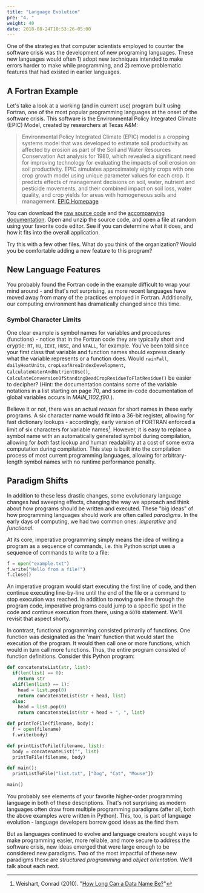 ```yaml
---
title: "Language Evolution"
pre: "4. "
weight: 40
date: 2018-08-24T10:53:26-05:00
---
```


One of the strategies that computer scientists employed to counter the software crisis was the development of new programing languages.  These new languages would often 1) adopt new techniques intended to make errors harder to make while programming, and 2) remove problematic features that had existed in earlier languages.  

## A Fortran Example
Let's take a look at a working (and in current use) program built using Fortran, one of the most popular programming languages at the onset of the software crisis.  This software is the Environmental Policy Integrated Climate (EPIC) Model, created by researchers at Texas A&M:

<blockquote>
Environmental Policy Integrated Climate (EPIC) model is a cropping systems model that was developed to estimate soil productivity as affected by erosion as part of the Soil and Water Resources Conservation Act analysis for 1980, which revealed a significant need for improving technology for evaluating the impacts of soil erosion on soil productivity.  EPIC simulates approximately eighty crops with one crop growth model using unique parameter values for each crop.  It predicts effects of management decisions on soil, water, nutrient and pesticide movements, and their combined impact on soil loss, water quality, and crop yields for areas with homogeneous soils and management. 
<a href="https://epicapex.tamu.edu/epic/">EPIC Homepage</a>
</blockquote>

You can download the [raw source code](https://my.syncplicity.com/share/qkybbapeauicx0l/epic1102_code%20032819) and the [accompanying documentation](https://agrilifecdn.tamu.edu/epicapex/files/2015/05/EpicModelDocumentation.pdf).  Open and unzip the source code, and open a file at random using your favorite code editor.  See if you can determine what it does, and how it fits into the overall application.  

Try this with a few other files.  What do you think of the organization?  Would you be comfortable adding a new feature to this program?

## New Language Features
You probably found the Fortran code in the example difficult to wrap your mind around - and that's not surprising, as more recent languages have moved away from many of the practices employed in Fortran.  Additionally, our computing environment has dramatically changed since this time.  

### Symbol Character Limits
One clear example is symbol names for variables and procedures (functions) - notice that in the Fortran code they are typically short and cryptic: `RT`, `HU`, `IEVI`, `HUSE`, and `NFALL`, for example.  You've been told since your first class that variable and function names should express clearly what the variable represents or a function does.  Would `rainFall`, `dailyHeatUnits`, `cropLeafAreaIndexDevelopment`, `CalculateWaterAndNutrientUse()`, `CalculateConversionOfStandingDeadCropResidueToFlatResidue()` be easier to decipher? (Hint: the documentation contains some of the variable notations in a list starting on page 70, and some in-code documentation of global variables occurs in *MAIN_1102.f90*.).

Believe it or not, there was an actual _reason_ for short names in these early programs.  A six character name would fit into a 36-bit register, allowing for fast dictionary lookups - accordingly, early version of FORTRAN enforced a limit of six characters for variable names[^namelength]. However, it is easy to replace a symbol name with an automatically generated symbol during compilation, allowing for _both_ fast lookup and human readability at a cost of some extra computation during compilation.  This step is built into the compilation process of most current programming languages, allowing for arbitrary-length symbol names with no runtime performance penalty.

[^namelength]: Weishart, Conrad (2010). "[How Long Can a Data Name Be?](https://www.idinews.com/history/nameLength.html)"

<!-- TODO: Type Checking, Linting -->

## Paradigm Shifts

In addition to these less drastic changes, some evolutionary language changes had sweeping effects, changing the way we approach and think about how programs should be written and executed. These "big ideas" of how programming languages should work are often called _paradigms_.  In the early days of computing, we had two common ones: _imperative_ and _functional_.

At its core, imperative programming simply means the idea of writing a program as a sequence of commands, i.e. this Python script uses a sequence of commands to write to a file:

```python
f = open("example.txt")
f.write("Hello from a file!")
f.close()
```

An imperative program would start executing the first line of code, and then continue executing line-by-line until the end of the file or a command to stop execution was reached. In addition to moving one line through the program code, imperative programs could jump to a specific spot in the code and continue execution from there, using a `GOTO` statement.  We'll revisit that aspect shorty.

In contrast, functional programming consisted primarily of functions. One function was designated as the 'main' function that would start the execution of the program. It would then call one or more functions, which would in turn call more functions. Thus, the entire program consisted of function definitions. Consider this Python program:

```python
def concatenateList(str, list):
  if(len(list) == 0):
    return str
  elif(len(list) == 1):
    head = list.pop(0)
    return concatenateList(str + head, list)
  else:
    head = list.pop(0)
    return concatenateList(str + head + ", ", list)

def printToFile(filename, body):
  f = open(filename)
  f.write(body)

def printListToFile(filename, list):
  body = concatenateList("", list)
  printToFile(filename, body)

def main():
  printListToFile("list.txt", ["Dog", "Cat", "Mouse"])

main()
```
You probably see elements of your favorite higher-order programming language in both of these descriptions.  That's not surprising as modern languages often draw from multiple programming paradigms (after all, both the above examples were written in Python). This, too, is part of language evolution - language developers borrow good ideas as the find them.

But as languages continued to evolve and language creators sought ways to make programming easier, more reliable, and more secure to address the software crisis, new ideas emerged that were large enough to be considered new paradigms. Two of the most impactful of these new paradigms these are _structured programming_ and _object orientation_.  We'll talk about each next.